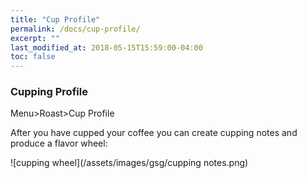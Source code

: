 ```yaml
---
title: "Cup Profile"
permalink: /docs/cup-profile/
excerpt: ""
last_modified_at: 2018-05-15T15:59:00-04:00
toc: false
---
```


### Cupping Profile

Menu>Roast>Cup Profile

After you have cupped your coffee you can create cupping notes and produce a flavor wheel:

![cupping wheel](/assets/images/gsg/cupping notes.png)
